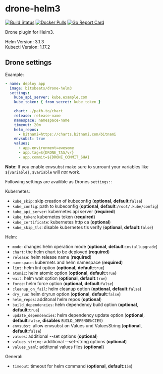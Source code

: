 # drone-helm3

[![Build Status](https://cloud.drone.io/api/badges/bitsbeats/drone-helm3/status.svg)](https://cloud.drone.io/bitsbeats/drone-helm3)
[![Docker Pulls](https://img.shields.io/docker/pulls/bitsbeats/drone-helm3.svg?maxAge=604800)](https://hub.docker.com/r/bitsbeats/drone-helm3)
[![Go Report Card](https://goreportcard.com/badge/github.com/bitsbeats/drone-helm3)](https://goreportcard.com/report/github.com/bitsbeats/drone-helm3)

Drone plugin for Helm3.

Helm Version: 3.1.3  
Kubectl Version: 1.17.2

## Drone settings

Example:

```yaml
- name: deploy app
  image: bitsbeats/drone-helm3
  settings:
    kube_api_server: kube.example.com
    kube_token: { from_secret: kube_token }

    chart: ./path-to/chart
    release: release-name
    namespace: namespace-name
    timeout: 20m
    helm_repos:
      - bitnami=https://charts.bitnami.com/bitnami
    envsubst: true
    values:
      - app.environment=awesome
      - app.tag=${DRONE_TAG/v/}
      - app.commit=${DRONE_COMMIT_SHA}
```

**Note**: If you enable envsubst make sure to surrount your variables like `${variable}`, `$variable` will *not* work.

Following settings are availible as Drones `settings:`:

Kubernetes:

* `kube_skip`: skip creation of kubeconfig (**optional**, **default**:`false`)
* `kube_config`: path to kubeconfig (**optional**, **default**:`/root/.kube/config`)
* `kube_api_server`: kubernetes api server (**required**)
* `kube_token`: kubernetes token (**required**)
* `kube_certificate`: kubernetes http ca (**optional**)
* `kube_skip_tls`: disable kubernetes tls verify (**optional**, **default**:`false`)

Helm:

* `mode`: changes helm operation mode (**optional**, **default**:`installupgrade`)
* `chart`: the helm chart to be deployed (**required**)
* `release`: helm release name (**required**)
* `namespace`: kubernets and helm namespace (**required**)
* `lint`: helm lint option (**optional**, **default**:`true`)
* `atomic`: helm atomic option (**optional**, **default**:`true`)
* `wait`: helm wait option (**optional**, **default**:`true`)
* `force`: helm force option (**optional**, **default**:`false`)
* `cleanup_on_fail`: helm cleanup option (**optional**, **default**:`false`)
* `dry_run`: helm dryrun option (**optional**, **default**:`false`)
* `helm_repos`: additonal helm repos (**optional**)
* `build_dependencies`: helm dependency build option (**optional**, **default**:`true`)
* `update_dependencies`: helm dependency update option (**optional**, **default**:`false`, **disables** `BUILD_DEPENDENCIES`)
* `envsubst`: allow envsubst on Values und ValuesString (**optional**, **default**:`false`)
* `values`: additional --set options (**optional**)
* `values_string`: additional --set-string options (**optional**)
* `values_yaml`: additonal values files (**optional**)

General:

* `timeout`: timeout for helm command (**optional**, **default**:`15m`)
